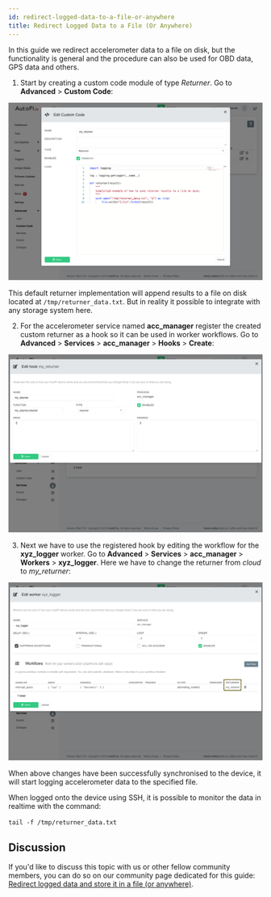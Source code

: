 ```yaml
---
id: redirect-logged-data-to-a-file-or-anywhere
title: Redirect Logged Data to a File (Or Anywhere)
---
```


In this guide we redirect accelerometer data to a file on disk, but the functionality is general
and the procedure can also be used for OBD data, GPS data and others.

1. Start by creating a custom code module of type *Returner*. Go to **Advanced** > **Custom Code**:

  ![Create custom returner](/img/guides/redirect_logged_data_to_a_file_or_anywhere/create_custom_returner.png) 

  This default returner implementation will append results to a file on disk located at
  `/tmp/returner_data.txt`. But in reality it possible to integrate with any storage system here.

2. For the accelerometer service named **acc_manager** register the created custom returner as a
hook so it can be used in worker workflows. Go to **Advanced** > **Services** > **acc_manager** >
**Hooks** > **Create**:

  ![Register custom returner hook](/img/guides/redirect_logged_data_to_a_file_or_anywhere/register_custom_returner_hook.png) 

3. Next we have to use the registered hook by editing the workflow for the **xyz_logger** worker.
  Go to **Advanced** > **Services** > **acc_manager** > **Workers** > **xyz_logger**. Here we have to
  change the returner from *cloud* to *my_returner*:

  ![Use custom returner in workflow](/img/guides/redirect_logged_data_to_a_file_or_anywhere/use_custom_returner_in_workflow.png) 

When above changes have been successfully synchronised to the device, it will start logging
accelerometer data to the specified file.

When logged onto the device using SSH, it is possible to monitor the data in realtime with the
command:

`tail -f /tmp/returner_data.txt`

## Discussion
If you'd like to discuss this topic with us or other fellow community members, you can do so on
our community page dedicated for this guide:
[Redirect logged data and store it in a file (or anywhere)](https://community.autopi.io/t/custom-code-redirect-logged-data-and-store-it-in-a-file-or-anywhere/1521).